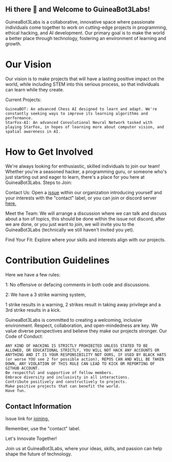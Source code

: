 ## Hi there 👋 and Welcome to GuineaBot3Labs!

GuineaBot3Labs is a collaborative, innovative space where passionate individuals come together to work on cutting-edge projects in programming, ethical hacking, and AI development. Our primary goal is to make the world a better place through technology, fostering an environment of learning and growth.

# Our Vision

Our vision is to make projects that will have a lasting positive impact on the world, while including STEM into this serious process, so that individuals can learn while they create.

Current Projects:

    GuineaBOT: An advanced Chess AI designed to learn and adapt. We're constantly seeking ways to improve its learning algorithms and performance.
    StarFox-AI: An advanced Convolutional Neural Network tasked with playing StarFox, in hopes of learning more about computer vision, and spatial awareness in AI. 

# How to Get Involved

We're always looking for enthusiastic, skilled individuals to join our team! Whether you're a seasoned hacker, a programming guru, or someone who's just starting out and eager to learn, there's a place for you here at GuineaBot3Labs.
Steps to Join:

Contact Us: Open a [issue][issue-link] within our organization introducing yourself and your interests with the "contact" label, or you can join or discord server [here.](https://discord.gg/z5raVHz35N)

Meet the Team: We will arrange a discussion where we can talk and discuss about a ton of topics, this should be done within the issue not discord, after we are done, or you just want to join, we will invite you to the GuineaBot3Labs (technically we still haven't invited you yet).

Find Your Fit: Explore where your skills and interests align with our projects.

# Contribution Guidelines

Here we have a few rules:

1: No offensive or defacing comments in both code and discussions.

2: We have a 3 strike warning system, 

1 strike results in a warning, 2 strikes result in taking away privilege and a 3rd strike results in a kick.

GuineaBot3Labs is committed to creating a welcoming, inclusive environment. Respect, collaboration, and open-mindedness are key. We value diverse perspectives and believe they make our projects stronger.
Our Code of Conduct:

    ANY KIND OF HACKING IS STRICTLY PROHIBITED UNLESS STATED TO BE ALLOWED, OR EDUCATIONAL STRICTLY, YOU WILL NOT HACK ANY ACCOUNTS OR ANYTHING AND IT IS YOUR RESPONSIBILITY NOT OURS, IF USED BY BLACK HATS (or worse YOU see 2 for possible action), REPOS CAN AND WILL BE TAKEN DOWN, ANY VIOLATION OF THIS RULE CAN LEAD TO KICK OR REPORTING OF GITHUB ACCOUNT.
    Be respectful and supportive of fellow members.
    Embrace diversity and inclusivity in all interactions.
    Contribute positively and constructively to projects.
    Make positive projects that can benefit the world.
    Have fun.

## Contact Information

Issue link for [joining.][issue-link]

Remember, use the "contact" label.

Let's Innovate Together!

Join us at GuineaBot3Labs, where your ideas, skills, and passion can help shape the future of technology.


[issue-link]: https://github.com/GuineaBot3Labs/join/issues/new
